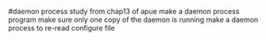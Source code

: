 #daemon process study from chap13 of apue
make a daemon process program
make sure only one copy of the daemon is running
make a daemon process to re-read configure file 

